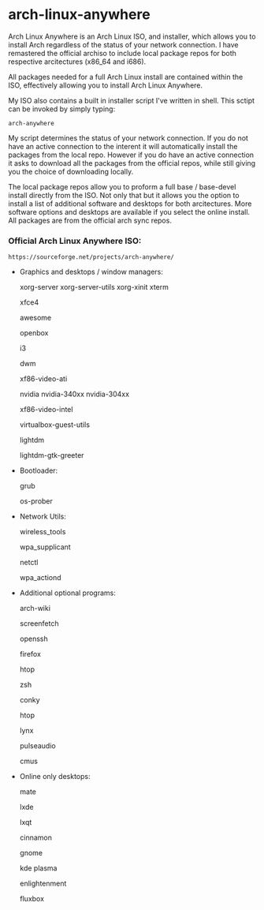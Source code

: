# arch-linux-anywhere

Arch Linux Anywhere is an Arch Linux ISO, and installer, which allows you to install Arch regardless of the status of your network connection. I have remastered the official archiso to include local package repos for both respective arcitectures (x86_64 and i686).

All packages needed for a full Arch Linux install are contained within the ISO, effectively allowing you to install Arch Linux Anywhere.

My ISO also contains a built in installer script I've written in shell. This sctipt can be invoked by simply typing:

	arch-anywhere

My script determines the status of your network connection. If you do not have an active connection to the interent it will automatically install the packages from the local repo. However if you do have an active connection it asks to download all the packages from the official repos, while still giving you the choice of downloading locally.

The local package repos allow you to proform a full base / base-devel install directly from the ISO. Not only that but it allows you the option to install a list of additional software and desktops for both arcitectures. More software options and desktops are available if you select the online install. All packages are from the official arch sync repos.

### Official Arch Linux Anywhere ISO:

	https://sourceforge.net/projects/arch-anywhere/

- Graphics and desktops / window managers:

	xorg-server xorg-server-utils xorg-xinit xterm

	xfce4

	awesome

	openbox

	i3

	dwm

	xf86-video-ati

	nvidia nvidia-340xx nvidia-304xx

	xf86-video-intel

	virtualbox-guest-utils

	lightdm

	lightdm-gtk-greeter


- Bootloader:

	grub

	os-prober


- Network Utils:

	wireless_tools

	wpa_supplicant
	
	netctl

	wpa_actiond


- Additional optional programs:

	arch-wiki

	screenfetch

	openssh

	firefox

	htop

	zsh

	conky

	htop

	lynx

	pulseaudio

	cmus


- Online only desktops:

	mate

	lxde

	lxqt

	cinnamon

	gnome

	kde plasma

	enlightenment

	fluxbox
